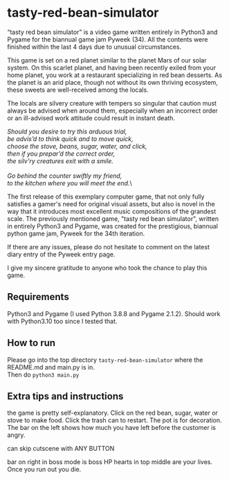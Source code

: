 # tasty-red-bean-simulator
“tasty red bean simulator” is a video game written entirely in Python3 and Pygame for the biannual game jam Pyweek (34). All the contents were finished within the last 4 days due to unusual circumstances.

This game is set on a red planet similar to the planet Mars of our solar system. On this scarlet planet, and having been recently exiled from your home planet, you work at a restaurant specializing in red bean desserts. As the planet is an arid place, though not without its own thriving ecosystem, these sweets are well-received among the locals.

The locals are silvery creature with tempers so singular that caution must always be advised when around them, especially when an incorrect order or an ill-advised work attitude could result in instant death.

*Should you desire to try this arduous trial,*\
*be advis’d to think quick and to move quick,*\
*choose the stove, beans, sugar, water, and click,*\
*then if you prepar’d the correct order,*\
*the silv’ry creatures exit with a smile.*\
\
*Go behind the counter swiftly my friend,*\
*to the kitchen where you will meet the end.*\


The first release of this exemplary computer game, that not only fully satisfies a gamer's need for original visual assets, but also is novel in the way that it introduces most excellent music compositions of the grandest scale. The previously mentioned game, "tasty red bean simulator", written in entirely Python3 and Pygame, was created for the prestigious, biannual python game jam, Pyweek for the 34th iteration.

If there are any issues, please do not hesitate to comment on the latest diary entry of the Pyweek entry page.

I give my sincere gratitude to anyone who took the chance to play this game.

## Requirements
Python3 and Pygame (I used Python 3.8.8 and Pygame 2.1.2).
Should work with Python3.10 too since I tested that.

## How to run
Please go into the top directory ```tasty-red-bean-simulator``` where the README.md and main.py is in. <br />
Then do ```python3 main.py```

## Extra tips and instructions
the game is pretty self-explanatory. Click on the red bean, sugar, water or stove to make food. Click the trash can to restart. The pot is for decoration.
The bar on the left shows how much you have left before the customer is angry.

can skip cutscene with ANY BUTTON

bar on right in boss mode is boss HP
hearts in top middle are your lives. Once you run out you die.